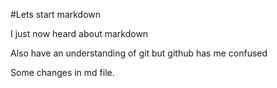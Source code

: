 #Lets start markdown

I just now heard about markdown

Also have an understanding of git but github has me confused

Some changes in md file.
